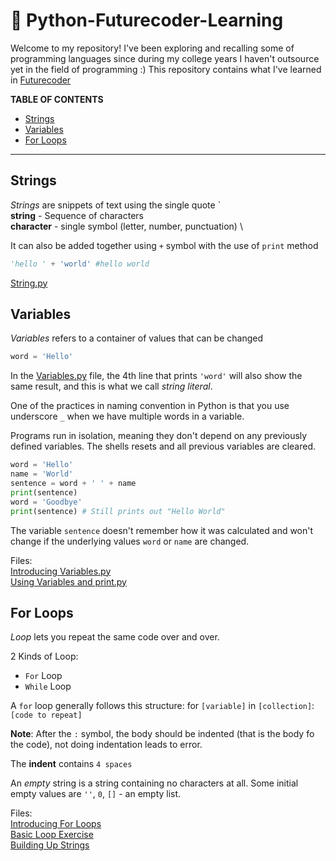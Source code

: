 # 🐍 Python-Futurecoder-Learning
Welcome to my repository! I've been exploring and recalling some of programming languages since during my college years I haven't outsource yet in the field of programming :) This repository contains what I've learned in [Futurecoder](https://www.Futurecoder.io)

**TABLE OF CONTENTS**
- [Strings](#strings)
- [Variables](#variables)
- [For Loops](#for-loops)

---
## Strings
*Strings* are snippets of text using the single quote ` \
**string** - Sequence of characters \
**character** - single symbol (letter, number, punctuation) \
 
It can also be added together using `+` symbol with the use of `print` method
```python
'hello ' + 'world' #hello world
```
[String.py](/Strings/Strings.py)

## Variables
*Variables* refers to a container of values that can be changed
```python
word = 'Hello'
```
In the [Variables.py](/Variables/Introducing%20Variables.py) file, the 4th line that prints `'word'` will also show the same result, and this is what we call *string literal*.

One of the practices in naming convention in Python is that you use underscore `_` when we have multiple words in a variable.

Programs run in isolation, meaning they don't depend on any previously defined variables. The shells resets and all previous variables are cleared.

```python
word = 'Hello'
name = 'World'
sentence = word + ' ' + name
print(sentence)
word = 'Goodbye'
print(sentence) # Still prints out "Hello World"
```
The variable `sentence` doesn't remember how it was calculated and won't change if the underlying values `word` or `name` are changed. 


Files: \
[Introducing Variables.py](/Variables/Introducing%20Variables.py) \
[Using Variables and print.py](/Variables/Using%20Variables%20and%20print.py/)

## For Loops
*Loop* lets you repeat the same code over and over.

2 Kinds of Loop:
- `For` Loop
- `While` Loop

A `for` loop generally follows this structure:
for `[variable]` in `[collection]`:\
`[code to repeat]`

**Note**: After the `:` symbol, the body should be indented (that is the body fo the code), not doing indentation leads to error.

The **indent** contains `4 spaces`

An *empty* string is a string containing no characters at all. Some initial empty values are `''`, `0`, `[]` - an empty list.

Files:\
[Introducing For Loops](/For%20Loops/Introducing%20For%20Loops.py)\
[Basic Loop Exercise](/For%20Loops/Basic%20Loop%20Exercise.py)\
[Building Up Strings](/For%20Loops/Building%20Up%20Strings.py)

